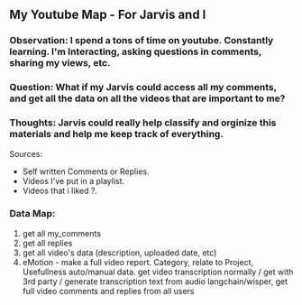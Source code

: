 ## My Youtube Map - For Jarvis and I

### Observation: I spend a tons of time on youtube. Constantly learning. I'm Interacting, asking questions in comments, sharing my views, etc.
### Question: What if my Jarvis could access all my comments, and get all the data on all the videos that are important to me?
### Thoughts: Jarvis could really help classify and orginize this materials and help me keep track of everything.

Sources:
- Self written Comments or Replies.
- Videos I've put in a playlist.
- Videos that i liked ?.

### Data Map:
1. get all my_comments
2. get all replies
3. get all video's data (description, uploaded date, etc)
4. eMotion - make a full video report. Category, relate to Project, Usefullness auto/manual data. get video transcription normally / get with 3rd party / generate transcription text from audio langchain/wisper, get full video comments and replies from all users



